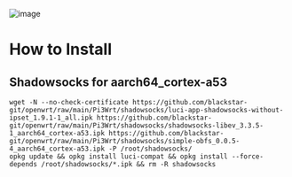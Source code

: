 ![image](https://user-images.githubusercontent.com/56350314/110137065-02171180-7e03-11eb-8667-794331eeaaa2.png)

# How to Install
## Shadowsocks for aarch64_cortex-a53
```
wget -N --no-check-certificate https://github.com/blackstar-git/openwrt/raw/main/Pi3Wrt/shadowsocks/luci-app-shadowsocks-without-ipset_1.9.1-1_all.ipk https://github.com/blackstar-git/openwrt/raw/main/Pi3Wrt/shadowsocks/shadowsocks-libev_3.3.5-1_aarch64_cortex-a53.ipk https://github.com/blackstar-git/openwrt/raw/main/Pi3Wrt/shadowsocks/simple-obfs_0.0.5-4_aarch64_cortex-a53.ipk -P /root/shadowsocks/
opkg update && opkg install luci-compat && opkg install --force-depends /root/shadowsocks/*.ipk && rm -R shadowsocks
```
